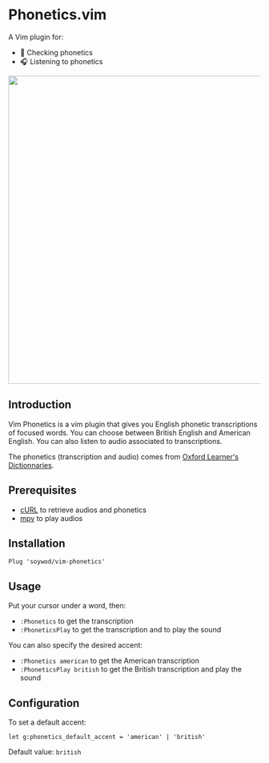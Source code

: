 # Phonetics.vim

A Vim plugin for:
 - 📖 Checking phonetics
 - 🎧 Listening to phonetics

<p align="center">
<img  width="615" src="https://user-images.githubusercontent.com/10437171/40181075-890f753e-59e8-11e8-801c-7f8d64514c91.gif"></img>
</p>

## Introduction

Vim Phonetics is a vim plugin that gives you English phonetic transcriptions of
focused words.  You can choose between British English and American English.
You can also listen to audio associated to transcriptions.

The phonetics (transcription and audio) comes from [Oxford Learner's
Dictionnaries](https://www.oxfordlearnersdictionaries.com/).

## Prerequisites

 - [cURL](https://curl.haxx.se/) to retrieve audios and phonetics
 - [mpv](https://mpv.io/) to play audios

## Installation

```vim
Plug 'soywod/vim-phonetics'
```

## Usage

Put your cursor under a word, then:

 - `:Phonetics` to get the transcription
 - `:PhoneticsPlay` to get the transcription and to play the sound

You can also specify the desired accent:

 - `:Phonetics american` to get the American transcription
 - `:PhoneticsPlay british` to get the British transcription and play the sound

## Configuration

To set a default accent:

```vim
let g:phonetics_default_accent = 'american' | 'british'
```

Default value: `british`
